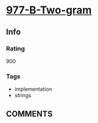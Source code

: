 # [977-B-Two-gram](https://codeforces.com/problemset/problem/977/B)

## Info

### Rating

900

### Tags

- implementation
- strings

## __COMMENTS__

> 
